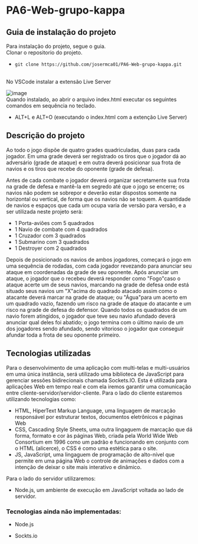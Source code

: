 # PA6-Web-grupo-kappa

## Guia de instalação do projeto
Para instalação do projeto, segue o guia. 
<br>
Clonar o repositorio do projeto.
- ```git clone https://github.com/josermca01/PA6-Web-grupo-kappa.git ```
<br>
No VSCode instalar a extensão Live Server

![image](https://user-images.githubusercontent.com/70330647/138533192-432f9812-5114-42bf-9225-a0e7634cc09a.png)
<br>
Quando instalado, ao abrir o arquivo index.html executar os seguintes comandos em sequência no teclado.

- ALT+L e ALT+O (executando o index.html com a extenção Live Server)

## Descrição do projeto

Ao todo o jogo dispõe de quatro grades quadriculadas, duas para cada jogador. Em uma
grade deverá ser registrado os tiros que o jogador dá ao adversário (grade de ataque) e em
outra deverá posicionar sua frota de navios e os tiros que recebe do oponente (grade de
defesa).


Antes de cada combate o jogador deverá organizar secretamente sua frota na grade de
defesa e mantê-la em segredo até que o jogo se encerre; os navios não podem se sobrepor
e deverão estar dispostos somente na horizontal ou vertical, de forma que os navios não se
toquem. A quantidade de navios e espaços que cada um ocupa varia de versão para versão,
e a ser utilizada neste projeto será:


- 1 Porta-aviões com 5 quadrados
- 1 Navio de combate com 4 quadrados
- 1 Cruzador com 3 quadrados
- 1 Submarino com 3 quadrados
- 1 Destroyer com 2 quadrados


Depois de posicionado os navios de ambos jogadores, começará o jogo em uma sequência
de rodadas, com cada jogador revezando para anunciar seu ataque em coordenadas da grade
de seu oponente. Após anunciar um ataque, o jogador que o recebeu deverá responder como
"Fogo"caso o ataque acerte um de seus navios, marcando na grade de defesa onde está situado
seus navios um "X"acima do quadrado atacado assim como o atacante deverá marcar na grade
de ataque; ou "Água"para um acerto em um quadrado vazio, fazendo um risco na grade de
ataque do atacante e um risco na grade de defesa do defensor. Quando todos os quadrados
de um navio forem atingidos, o jogador que teve seu navio afundado deverá anunciar qual
deles foi abatido; o jogo termina com o último navio de um dos jogadores sendo afundado,
sendo vitorioso o jogador que conseguir afundar toda a frota de seu oponente primeiro.


## Tecnologias utilizadas


Para o desenvolvimento de uma aplicação com multi-telas e multi-usuários em uma única
instância, será utilizado uma biblioteca de JavaScript para gerenciar sessões bidirecionais
chamada Sockets.IO. Esta é utilizada para aplicações Web em tempo real e com ela iremos
garantir uma comunicação entre cliente-servidor/servidor-cliente.
Para o lado do cliente estaremos utilizando tecnologias como:


- HTML, HiperText Markup Language, uma linguagem de marcação responsável por
estruturar textos, documentos eletrônicos e páginas Web
- CSS, Cascading Style Sheets, uma outra lingaguem de marcação que dá forma, formato
e cor às páginas Web, criada pela World Wide Web Consortium em 1996 como um padrão e
funcionando em conjunto com o HTML (alicerce), o CSS é como uma estética para o site.
- JS, JavaScript, uma lingaguem de programação de alto-nível que permite em uma página
Web o controle de animações e dados com a intenção de deixar o site mais interativo e
dinâmico.


Para o lado do servidor utilizaremos:


- Node.js, um ambiente de execução em JavaScript voltada ao lado de servidor.


### Tecnologias ainda não implementadas:

- Node.js

- Sockts.io
